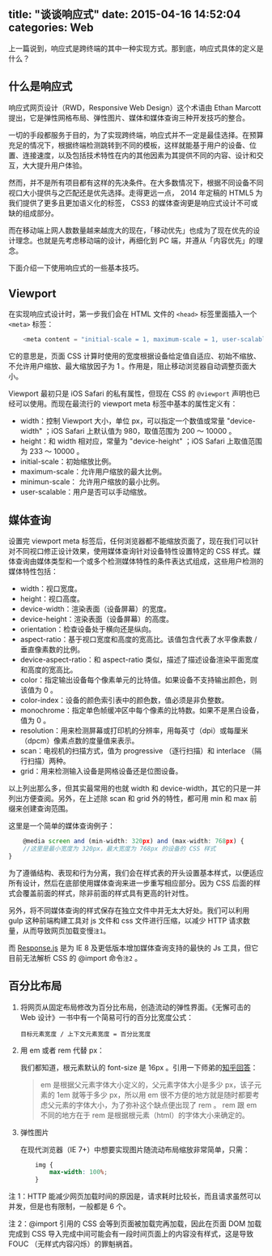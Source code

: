 title: "谈谈响应式"
date: 2015-04-16 14:52:04
categories: Web
---

上一篇说到，响应式是跨终端的其中一种实现方式。那到底，响应式具体的定义是什么？
<!-- more -->

什么是响应式
---

响应式网页设计（RWD，Responsive Web Design）这个术语由 Ethan Marcott 提出，它是弹性网格布局、弹性图片、媒体和媒体查询三种开发技巧的整合。

一切的手段都服务于目的，为了实现跨终端，响应式并不一定是最佳选择。在预算充足的情况下，根据终端检测跳转到不同的模板，这样就能基于用户的设备、位置、连接速度，以及包括技术特性在内的其他因素为其提供不同的内容、设计和交互，大大提升用户体验。

然而，并不是所有项目都有这样的先决条件。在大多数情况下，根据不同设备不同视口大小提供与之匹配还是优先选择。走得更远一点， 2014 年定稿的 HTML5 为我们提供了更多且更加语义化的标签， CSS3 的媒体查询更是响应式设计不可或缺的组成部分。

而在移动端上网人数数量越来越庞大的现在，「移动优先」也成为了现在优先的设计理念。也就是先考虑移动端的设计，再细化到 PC 端，并遵从「内容优先」的理念。

下面介绍一下使用响应式的一些基本技巧。

Viewport
---

在实现响应式设计时，第一步我们会在 HTML 文件的 `<head>` 标签里面插入一个 `<meta>` 标签：

```javascript
    <meta content = "initial-scale = 1, maximum-scale = 1, user-scalable = no, width = device-width" name = "viewport" />
```

它的意思是，页面 CSS 计算时使用的宽度根据设备给定值自适应、初始不缩放、不允许用户缩放、最大缩放因子为 1 。作用是，阻止移动浏览器自动调整页面大小。

Viewport 最初只是 iOS Safari 的私有属性，但现在 CSS 的 `@viewport` 声明也已经可以使用。而现在最流行的 viewport meta 标签中基本的属性定义有：

 - width：控制 Viewport 大小，单位 px，可以指定一个数值或常量 "device-width" ；iOS Safari 上默认值为 980，取值范围为 200 ～ 10000 。
 - height：和 width 相对应，常量为 "device-height" ；iOS Safari 上取值范围为 233 ～ 10000 。
 - initial-scale：初始缩放比例。
 - maximum-scale：允许用户缩放的最大比例。
 - minimun-scale： 允许用户缩放的最小比例。
 - user-scalable：用户是否可以手动缩放。

媒体查询
---

设置完 viewport meta 标签后，任何浏览器都不能缩放页面了，现在我们可以针对不同视口修正设计效果，使用媒体查询针对设备特性设置特定的 CSS 样式。媒体查询由媒体类型和一个或多个检测媒体特性的条件表达式组成，这些用户检测的媒体特性包括：

 - width：视口宽度。
 - height：视口高度。
 - device-width：渲染表面（设备屏幕）的宽度。
 - device-height：渲染表面（设备屏幕）的高度。
 - orientation：检查设备处于横向还是纵向。
 - aspect-ratio：基于视口宽度和高度的宽高比。该值包含代表了水平像素数 / 垂直像素数的比例。
 - device-aspect-ratio：和 aspect-ratio 类似，描述了描述设备渲染平面宽度和高度的宽高比。
 - color：指定输出设备每个像素单元的比特值。如果设备不支持输出颜色，则该值为 0 。
 - color-index：设备的颜色索引表中的颜色数，值必须是非负整数。
 - monochrome：指定单色帧缓冲区中每个像素的比特数。如果不是黑白设备，值为 0 。
 - resolution：用来检测屏幕或打印机的分辨率，用每英寸（dpi）或每厘米（dpcm）像素点数的度量值来表示。
 - scan：电视机的扫描方式，值为 progressive （逐行扫描）和 interlace （隔行扫描）两种。
 - grid：用来检测输入设备是网格设备还是位图设备。

以上列出那么多，但其实最常用的也就 width 和 device-width，其它的只是一并列出方便查阅。另外，在上述除 scan 和 grid 外的特性，都可用 min 和 max 前缀来创建查询范围。

这里是一个简单的媒体查询例子：

```javascript
	@media screen and (min-width: 320px) and (max-width: 768px) {
	//这里是最小宽度为 320px，最大宽度为 768px 的设备的 CSS 样式
}
```

为了遵循结构、表现和行为分离，我们会在样式表的开头设置基本样式，以便适应所有设计，然后在底部使用媒体查询来进一步重写相应部分。因为 CSS 后面的样式会覆盖前面的样式，除非前面的样式具有更高的针对性。

另外，将不同媒体查询的样式保存在独立文件中并无太大好处。我们可以利用 gulp 这种前端构建工具对 js 文件和 css 文件进行压缩，以减少 HTTP 请求数量，从而导致网页加载变慢`注1`。

而 [Response.js][1] 是为 IE 8 及更低版本增加媒体查询支持的最快的 Js 工具，但它目前无法解析 CSS 的 @import 命令`注2` 。

百分比布局
---

 1. 将网页从固定布局修改为百分比布局，创造流动的弹性界面。《无懈可击的 Web 设计》一书中有一个简易可行的百分比宽度公式：

	    目标元素宽度 / 上下文元素宽度 = 百分比宽度

 2. 用 em 或者 rem 代替 px：

	我们都知道，根元素默认的 font-size 是 16px 。引用一下师弟的[知乎回答](http://www.zhihu.com/question/29534285/answer/44757433)：

	>  em 是根据父元素字体大小定义的，父元素字体大小是多少 px，该子元素的 1em 就等于多少 px，所以用 em
	> 很不方便的地方就是随时都要考虑父元素的字体大小，为了弥补这个缺点便出现了 rem 。
	> rem 跟 em 不同的地方在于 rem 是根据根元素（html）的字体大小来确定的。

 3. 弹性图片

	在现代浏览器（IE 7+）中想要实现图片随流动布局缩放非常简单，只需：

	```css
		img {
			max-width: 100%;
		}
	```

注 1：HTTP 能减少网页加载时间的原因是，请求耗时比较长，而且请求虽然可以并发，但是也有限制，一般都是 6 个。

注 2：@import 引用的 CSS 会等到页面被加载完再加载，因此在页面 DOM 加载完成到 CSS 导入完成中间可能会有一段时间页面上的内容没有样式，这是导致 FOUC （无样式内容闪烁）的罪魁祸首。

  [1]: https://github.com/scottjehl/respond